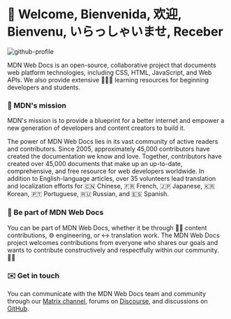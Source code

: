 # 👋 Welcome, Bienvenida, 欢迎, Bienvenu, いらっしゃいませ, Receber

![github-profile](https://user-images.githubusercontent.com/10350960/166113119-629295f6-c282-42c9-9379-af2de5ad4338.png)

MDN Web Docs is an open-source, collaborative project that documents web platform technologies, including CSS, HTML, JavaScript, and Web APIs. We also provide extensive 👨🏿‍🎓 learning resources for beginning developers and students.

### 🙌 MDN's mission

MDN's mission is to provide a blueprint for a better internet and empower a new generation of developers and content creators to build it.

The power of MDN Web Docs lies in its vast community of active readers and contributors. Since 2005, approximately 45,000 contributors have created the documentation we know and love. Together, contributors have created over 45,000 documents that make up an up-to-date, comprehensive, and free resource for web developers worldwide. In addition to English-language articles, over 35 volunteers lead translation and localization efforts for 🇨🇳 Chinese, 🇫🇷 French, 🇯🇵 Japanese, 🇰🇷 Korean, 🇵🇹 Portuguese, 🇷🇺 Russian, and 🇪🇸 Spanish.

### 🤝 Be part of MDN Web Docs
You can be part of MDN Web Docs, whether it be through ✍🏽 content contributions, ⚙️ engineering, or ↔️ translation work. The MDN Web Docs project welcomes contributions from everyone who shares our goals and wants to contribute constructively and respectfully within our community. 🧘‍♂️

### ✉️ Get in touch
You can communicate with the MDN Web Docs team and community through our [Matrix channel](https://wiki.mozilla.org/Matrix), forums on [Discourse](https://discourse.mozilla.org/c/mdn/236), and discussions on [GitHub](https://github.com/mdn/mdn-community/discussions).
